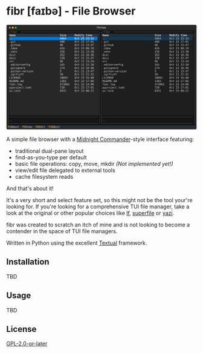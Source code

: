 # fibr [faɪbə] - File Browser

![main screen](docs/screenshot.svg)

A simple file browser with a [Midnight Commander](https://midnight-commander.org)-style interface featuring:

- traditional dual-pane layout
- find-as-you-type per default
- basic file operations: copy, move, mkdir _(Not implemented yet!)_
- view/edit file delegated to external tools
- cache filesystem reads

And that's about it!

It's a very short and select feature set, so this might not be the tool your're looking for. If you're looking for a comprehensive TUI file manager, take a look at the original or other popular choices like [lf](https://github.com/gokcehan/lf), [superfile](https://github.com/yorukot/superfile) or [yazi](https://github.com/sxyazi/yazi).

fibr was created to scratch an itch of mine and is not looking to become a contender in the space of TUI file managers.

Written in Python using the excellent [Textual](https://textual.textualize.io) framework.

## Installation

TBD

## Usage

TBD

## License

[GPL-2.0-or-later](LICENSE)
